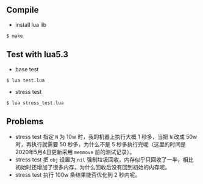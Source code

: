 
## Compile

* install lua lib

```shell
$ make
```

## Test with lua5.3

* base test

```shell
$ lua test.lua
```

* stress test

```shell
$ lua stress_test.lua
```

## Problems

* stress test 指定 `N` 为 10w 时，我的机器上执行大概 1 秒多，当把 `N` 改成 50w 时，再执行就需要 50 秒多，为什么不是 5 秒多执行完呢（这里的时间是 2020年5月4日更新采用 `memmove` 前的测试记录）。
* stress test 把 `obj` 设置为 `nil` 强制垃圾回收，内存似乎只回收了一半，相比初始时还增加了很多内存，为什么回收后没有回到初始的内存呢。
* stress test 执行 100w 条结果能否优化到 2 秒内呢。
